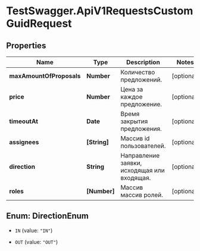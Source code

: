 # TestSwagger.ApiV1RequestsCustomGuidRequest

## Properties

Name | Type | Description | Notes
------------ | ------------- | ------------- | -------------
**maxAmountOfProposals** | **Number** | Количество предложений. | [optional] 
**price** | **Number** | Цена за каждое предложение. | [optional] 
**timeoutAt** | **Date** | Время закрытия предложения. | [optional] 
**assignees** | **[String]** | Массив id пользователей. | [optional] 
**direction** | **String** | Направление заявки, исходящая или входящая. | [optional] 
**roles** | **[Number]** | Массив массив ролей. | [optional] 



## Enum: DirectionEnum


* `IN` (value: `"IN"`)

* `OUT` (value: `"OUT"`)




